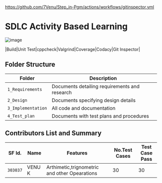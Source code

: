 https://github.com/7Venu/Step_in-Pgm/actions/workflows/gitinspector.yml


# SDLC Activity Based Learning
![image](https://user-images.githubusercontent.com/86421554/125202928-a0285600-e293-11eb-8c5c-46fb4ff003c9.png)

|Build|Unit Test|cppcheck|Valgrind|Coverage|Codacy|Git Inspector|


## Folder Structure
|Folder             | Description |
|-------------------| -----------------------------------------|
| `1_Requirements`   | Documents detailing requirements and research|
| `2_Design`         | Documents specifying design details|
| `3_Implementation` | All code and documentation|
| `4_Test_plan`      | Documents with test plans and procedures|
## Contributors List and Summary
|SF Id. |  Name   |    Features    |No.Test Cases|Test Case Pass|
|-------|---------|----------------|-------------|--------------|
| `303037` | VENU K | Arthimetic,trignometric and other Opearations |  30   |  30 |

